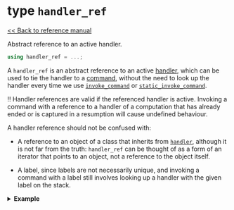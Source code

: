 # type `handler_ref`

[<< Back to reference manual](refman.md)

Abstract reference to an active handler.

```cpp
using handler_ref = ...;
```

A `handler_ref` is an abstract reference to an active
[handler](refman-handler.md), which can be used to tie the handler to
a [command](refman-command.md), without the need to look up the
handler every time we use [`invoke_command`](refman-invoke_command.md)
or [`static_invoke_command`](refman-static_invoke_command.md).

:bangbang: Handler references are valid if the referenced handler is
active. Invoking a command with a reference to a handler of a
computation that has already ended or is captured in a resumption will
cause undefined behaviour.

A handler reference should not be confused with:

- A reference to an object of a class that inherits from
  [`handler`](refman-handler.md), although it is not far from the
  truth: `handler_ref` can be thought of as a form of an iterator that
  points to an object, not a reference to the object itself.

- A label, since labels are not necessarily unique, and invoking a
  command with a label still involves looking up a handler with the
  given label on the stack.

<details>
  <summary><strong>Example</strong></summary>
  
```cpp
using namespace cpp_effects;

struct Ask : command<int> { };
struct AddOneMoreHandler : command<> { };

template <typename T>
class Reader : public flat_handler<T, Ask, AddOneMoreHandler> {
public:
  Reader(int val) : val(val) { }
private:
  int val;
  T handle_command(Ask, resumption<T(int)> r) override
  {
    return std::move(r).Resume(val);
  }
  T handle_command(AddOneMoreHandler, resumption<T()> r) override
  {
    return handle<Reader<void>>(300, [r = r.release()]() {
      resumption res(r);
      std::move(res).resume();
    }, 300);
  }
};

int main()
{
  handle_ref<Reader<void>>(100, [](auto href) {
    debug_print_metastack();
    std::cout << invoke_command(href, Ask{}) << std::endl;
    invoke_command(AddOneMoreHandler{});
    handle<Reader<void>>([=]() {
      debug_print_metastack();
      std::cout << invoke_command(href, Ask{}) << std::endl;
      return 0;
    }, 200);
  }, 100);
}
```

Example output:

```
100:6ReaderIvE[3Ask][17AddOneMoreHandler]
0:N10CppEffects9MetaframeE
100
-2:6ReaderIvE[3Ask][17AddOneMoreHandler]
100:6ReaderIvE[3Ask][17AddOneMoreHandler]
300:6ReaderIvE[3Ask][17AddOneMoreHandler]
0:N10CppEffects9MetaframeE
100
```

</details>
